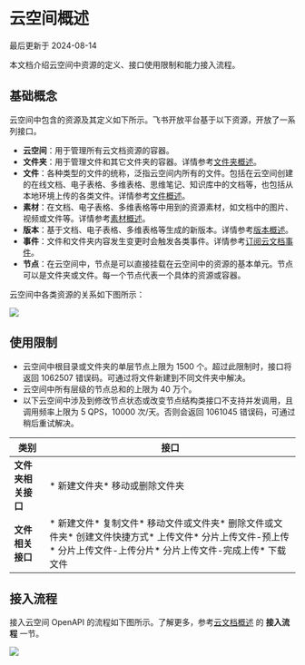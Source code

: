 # 云空间概述

最后更新于 2024-08-14

本文档介绍云空间中资源的定义、接口使用限制和能力接入流程。

## 基础概念

云空间中包含的资源及其定义如下所示。飞书开放平台基于以下资源，开放了一系列接口。

* ​**云空间**​：用于管理所有云文档资源的容器。
* ​**文件夹**​：用于管理文件和其它文件夹的容器。详情参考[文件夹概述](https://open.feishu.cn/document/ukTMukTMukTM/ugTNzUjL4UzM14CO1MTN/folder-overview)。
* ​**文件**​：各种类型的文件的统称，泛指云空间内所有的文件。包括在云空间创建的在线文档、电子表格、多维表格、思维笔记、知识库中的文档等，也包括从本地环境上传的各类文件。详情参考[文件概述](https://open.feishu.cn/document/uAjLw4CM/ukTMukTMukTM/reference/drive-v1/file/file-overview)。
* ​**素材**​：在文档、电子表格、多维表格等中用到的资源素材，如文档中的图片、视频或文件等。详情参考[素材概述](https://open.feishu.cn/document/uAjLw4CM/ukTMukTMukTM/reference/drive-v1/media/introduction)。
* ​**版本**​：基于文档、电子表格、多维表格等生成的新版本。详情参考[版本概述](https://open.feishu.cn/document/uAjLw4CM/ukTMukTMukTM/reference/drive-v1/file-version/overview)。
* ​**事件**​：文件和文件夹内容发生变更时会触发各类事件。详情参考[订阅云文档事件](https://open.feishu.cn/document/uAjLw4CM/ukTMukTMukTM/reference/drive-v1/file/subscribe)。
* ​**节点**​：在云空间中，节点是可以直接挂载在云空间中的资源的基本单元。节点可以是文件夹或文件。每一个节点代表一个具体的资源或容器。

云空间中各类资源的关系如下图所示：

![](https://sf3-cn.feishucdn.com/obj/open-platform-opendoc/449418fd3f0e4c72203eb54094f7b4ed_kP3nsSCoYE.png?height=1866&lazyload=true&width=6394)

## 使用限制

* 云空间中根目录或文件夹的单层节点上限为 1500 个。超过此限制时，接口将返回 1062507 错误码。可通过将文件新建到不同文件夹中解决。
* 云空间中所有层级的节点总和的上限为 40 万个。
* 以下云空间中涉及到修改节点状态或改变节点结构类接口不支持并发调用，且调用频率上限为 5 QPS，10000 次/天。否则会返回 1061045 错误码，可通过稍后重试解决。

| 类别               | 接口                                                                                                                                                                |
| -------------------- | --------------------------------------------------------------------------------------------------------------------------------------------------------------------- |
| **文件夹相关接口** | * 新建文件夹* 移动或删除文件夹                                                                                                                                    |
| **文件相关接口**   | * 新建文件* 复制文件* 移动文件或文件夹* 删除文件或文件夹* 创建文件快捷方式* 上传文件* 分片上传文件-预上传* 分片上传文件-上传分片* 分片上传文件-完成上传* 下载文件 |

## 接入流程

接入云空间 OpenAPI 的流程如下图所示。了解更多，参考[云文档概述](https://open.feishu.cn/document/ukTMukTMukTM/uUDN04SN0QjL1QDN/docs-overview) 的 **接入流程** 一节。

![](https://sf3-cn.feishucdn.com/obj/open-platform-opendoc/7f515b0c7796b97e8bb3c101381c20fa_DqMJtBryNP.png?height=546&lazyload=true&width=6382)
